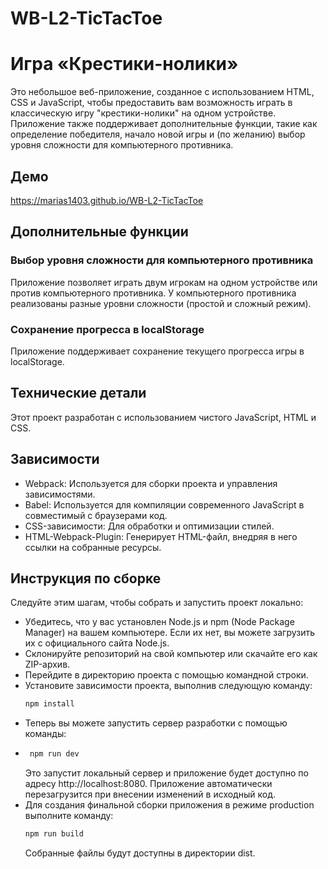 # WB-L2-TicTacToe
# Игра «Крестики-нолики»
Это небольшое веб-приложение, созданное с использованием HTML, CSS и JavaScript, чтобы предоставить вам возможность играть в классическую игру "крестики-нолики" на одном устройстве. Приложение также поддерживает дополнительные функции, такие как определение победителя, начало новой игры и (по желанию) выбор уровня сложности для компьютерного противника.
## Демо
https://marias1403.github.io/WB-L2-TicTacToe
## Дополнительные функции
### Выбор уровня сложности для компьютерного противника
Приложение позволяет играть двум игрокам на одном устройстве или против компьютерного противника. У компьютерного противника реализованы разные уровни сложности (простой и сложный режим).
### Сохранение прогресса в localStorage
Приложение поддерживает сохранение текущего прогресса игры в localStorage.
## Технические детали
Этот проект разработан с использованием чистого JavaScript, HTML и CSS.
## Зависимости
* Webpack: Используется для сборки проекта и управления зависимостями.
* Babel: Используется для компиляции современного JavaScript в совместимый с браузерами код.
* CSS-зависимости: Для обработки и оптимизации стилей.
* HTML-Webpack-Plugin: Генерирует HTML-файл, внедряя в него ссылки на собранные ресурсы.
## Инструкция по сборке
Следуйте этим шагам, чтобы собрать и запустить проект локально:
* Убедитесь, что у вас установлен Node.js и npm (Node Package Manager) на вашем компьютере. Если их нет, вы можете загрузить их с официального сайта Node.js.
* Склонируйте репозиторий на свой компьютер или скачайте его как ZIP-архив.
* Перейдите в директорию проекта с помощью командной строки.
* Установите зависимости проекта, выполнив следующую команду:
   ```bash
   npm install
  ```
* Теперь вы можете запустить сервер разработки с помощью команды:
* ```bash
   npm run dev
   ```
  Это запустит локальный сервер и приложение будет доступно по адресу http://localhost:8080. Приложение автоматически перезагрузится при внесении изменений в исходный код.
* Для создания финальной сборки приложения в режиме production выполните команду:
   ```bash
   npm run build
   ```
  Собранные файлы будут доступны в директории dist.
